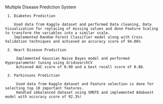 Multiple Disease Prediction System

     1. Diabetes Prediction 

        Used data from Kaggle dataset and performed Data cleaning, Data Visualization for replacing of missing values and done Feature Scaling to transform the variables into a similar scale.
        Implemented Random Forest Classifier model along with Cross Validation techniques and achieved an accuracy score of 94.06%

     2. Heart Disease Prediction

         Implemented Gaussian Naive Bayes model and performed Hyperparameter tuning using GridsearchCV
         Achieved AUC score of 0.90 and a best recall score of 0.88.

     3. Parkinsons Prediction

         Used data from Kaggle dataset and Feature selection is done for selecting top 10 important features.
         Handled imbalanced dataset using SMOTE and implemented Adaboost model with accuracy score of 92.3%!

